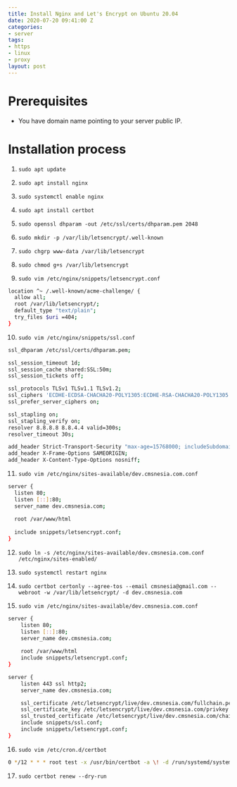 ```yaml
---
title: Install Nginx and Let's Encrypt on Ubuntu 20.04
date: 2020-07-20 09:41:00 Z
categories:
- server
tags:
- https
- linux
- proxy
layout: post
---
```


# Prerequisites

* You have domain name pointing to your server public IP.

# Installation process

1. `sudo apt update`

2. `sudo apt install nginx`

3. `sudo systemctl enable nginx`

4. `sudo apt install certbot`

5. `sudo openssl dhparam -out /etc/ssl/certs/dhparam.pem 2048`

6. `sudo mkdir -p /var/lib/letsencrypt/.well-known`

7. `sudo chgrp www-data /var/lib/letsencrypt`

8. `sudo chmod g+s /var/lib/letsencrypt`

9. `sudo vim /etc/nginx/snippets/letsencrypt.conf`

```bash
location ^~ /.well-known/acme-challenge/ {
  allow all;
  root /var/lib/letsencrypt/;
  default_type "text/plain";
  try_files $uri =404;
}
```

10. `sudo vim /etc/nginx/snippets/ssl.conf`

```bash
ssl_dhparam /etc/ssl/certs/dhparam.pem;

ssl_session_timeout 1d;
ssl_session_cache shared:SSL:50m;
ssl_session_tickets off;

ssl_protocols TLSv1 TLSv1.1 TLSv1.2;
ssl_ciphers 'ECDHE-ECDSA-CHACHA20-POLY1305:ECDHE-RSA-CHACHA20-POLY1305:ECDHE-ECDSA-AES128-GCM-SHA256:ECDHE-RSA-AES128-GCM-SHA256:ECDHE-ECDSA-AES256-GCM-SHA384:ECDHE-RSA-AES256-GCM-SHA384:DHE-RSA-AES128-GCM-SHA256:DHE-RSA-AES256-GCM-SHA384:ECDHE-ECDSA-AES128-SHA256:ECDHE-RSA-AES128-SHA256:ECDHE-ECDSA-AES128-SHA:ECDHE-RSA-AES256-SHA384:ECDHE-RSA-AES128-SHA:ECDHE-ECDSA-AES256-SHA384:ECDHE-ECDSA-AES256-SHA:ECDHE-RSA-AES256-SHA:DHE-RSA-AES128-SHA256:DHE-RSA-AES128-SHA:DHE-RSA-AES256-SHA256:DHE-RSA-AES256-SHA:ECDHE-ECDSA-DES-CBC3-SHA:ECDHE-RSA-DES-CBC3-SHA:EDH-RSA-DES-CBC3-SHA:AES128-GCM-SHA256:AES256-GCM-SHA384:AES128-SHA256:AES256-SHA256:AES128-SHA:AES256-SHA:DES-CBC3-SHA:!DSS';
ssl_prefer_server_ciphers on;

ssl_stapling on;
ssl_stapling_verify on;
resolver 8.8.8.8 8.8.4.4 valid=300s;
resolver_timeout 30s;

add_header Strict-Transport-Security "max-age=15768000; includeSubdomains; preload";
add_header X-Frame-Options SAMEORIGIN;
add_header X-Content-Type-Options nosniff;
```

11. `sudo vim /etc/nginx/sites-available/dev.cmsnesia.com.conf`

```bash
server {
  listen 80;
  listen [::]:80;
  server_name dev.cmsnesia.com;
  
  root /var/www/html
  
  include snippets/letsencrypt.conf;
}
```

12. `sudo ln -s /etc/nginx/sites-available/dev.cmsnesia.com.conf /etc/nginx/sites-enabled/`

13. `sudo systemctl restart nginx`

14. `sudo certbot certonly --agree-tos --email cmsnesia@gmail.com --webroot -w /var/lib/letsencrypt/ -d dev.cmsnesia.com`

15. `sudo vim /etc/nginx/sites-available/dev.cmsnesia.com.conf`

```bash
server {
    listen 80;
    listen [::]:80;
    server_name dev.cmsnesia.com;
  
    root /var/www/html
    include snippets/letsencrypt.conf;
}

server {
    listen 443 ssl http2;
    server_name dev.cmsnesia.com;

    ssl_certificate /etc/letsencrypt/live/dev.cmsnesia.com/fullchain.pem;
    ssl_certificate_key /etc/letsencrypt/live/dev.cmsnesia.com/privkey.pem;
    ssl_trusted_certificate /etc/letsencrypt/live/dev.cmsnesia.com/chain.pem;
    include snippets/ssl.conf;
    include snippets/letsencrypt.conf;
}

```

16. `sudo vim /etc/cron.d/certbot`
```bash
0 */12 * * * root test -x /usr/bin/certbot -a \! -d /run/systemd/system && perl -e 'sleep int(rand(3600))' && certbot -q renew --renew-hook "systemctl reload nginx"
```

17. `sudo certbot renew --dry-run`
